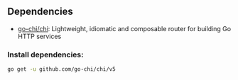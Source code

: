 ## Dependencies

- [go-chi/chi](https://github.com/go-chi/chi): Lightweight, idiomatic and composable router for building Go HTTP services


### Install dependencies:
```bash
go get -u github.com/go-chi/chi/v5
```


